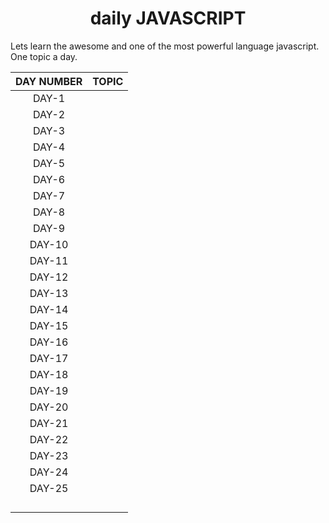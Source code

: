 <h1 align="center">daily JAVASCRIPT</h1>

Lets learn the awesome and one of the most powerful language javascript. One topic a day.

|DAY NUMBER|TOPIC|
|:---:|:---:|
| DAY-1  |   |
| DAY-2  |   |
| DAY-3 |   |
| DAY-4  |   |
| DAY-5  |   |
| DAY-6  |   |
| DAY-7  |   |
| DAY-8  |   |
| DAY-9  |   |
| DAY-10  |   |
| DAY-11  |   |
| DAY-12  |   |
| DAY-13  |   |
| DAY-14  |   |
| DAY-15  |   |
| DAY-16  |   |
| DAY-17  |   |
| DAY-18  |   |
| DAY-19  |   |
| DAY-20  |   |
| DAY-21  |   |
| DAY-22  |   |
| DAY-23  |   |
| DAY-24  |   |
| DAY-25  |   |
|   |   |
|   |   |
|   |   |
|   |   |

